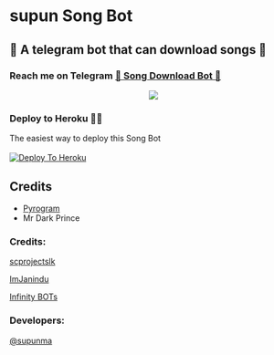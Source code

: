 # supun Song Bot
##  🎹 A telegram bot that can download songs 🎸
### Reach me on Telegram [🎹 Song Download Bot 🎸](http://t.me/songdownloadersl_bot_zone_bot)
<p align="center">
  <img src="https://telegra.ph/file/3d8882ce42f3a010986e6.jpg">
</p>




### Deploy to Heroku 🏃‍♂

The easiest way to deploy this Song Bot  <br><br>
[![Deploy To Heroku](https://www.herokucdn.com/deploy/button.svg)](https://heroku.com/deploy?template=https://github.com/bobisl/UBSongBot)


## Credits

- [Pyrogram](https://github.com/pyrogram)
- Mr Dark Prince

### Credits:

[scprojectslk](https://github.com/scprojectslk)

[ImJanindu](https://github.com/ImJanindu)

[Infinity BOTs](https://t.me/Infinity_BOTs)


### Developers:

[@supunma](https://t.me/supunma)
